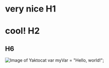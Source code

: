 # very nice H1
# cool! H2
## H6 
![Image of Yaktocat](https://octodex.github.com/images/yaktocat.png)
var myVar = "Hello, world!";
